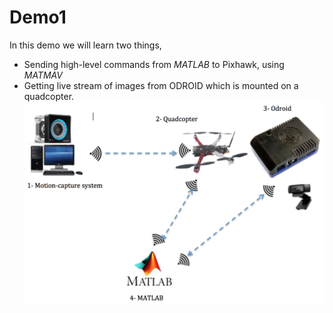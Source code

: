 # Demo1

In this demo we will learn two things,
* Sending high-level commands  from *MATLAB* to Pixhawk, using *MATMAV*
* Getting live stream of images from ODROID which is mounted on a quadcopter.
![](demo1.png)